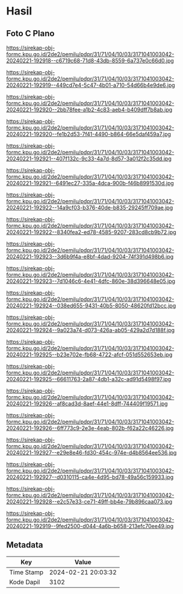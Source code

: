 # Hasil

## Foto C Plano

https://sirekap-obj-formc.kpu.go.id/2de2/pemilu/pdpr/31/71/04/10/03/3171041003042-20240221-192918--c6719c68-71d8-43db-8559-6a737e0c66d0.jpg

https://sirekap-obj-formc.kpu.go.id/2de2/pemilu/pdpr/31/71/04/10/03/3171041003042-20240221-192919--449cd7e4-5c47-4b01-a710-54d66b4e9de6.jpg

https://sirekap-obj-formc.kpu.go.id/2de2/pemilu/pdpr/31/71/04/10/03/3171041003042-20240221-192920--2bb78fee-a1b2-4c83-aeb4-b409dff7b8ab.jpg

https://sirekap-obj-formc.kpu.go.id/2de2/pemilu/pdpr/31/71/04/10/03/3171041003042-20240221-192920--fe1b2d53-7f41-4490-b864-66e5daf459a7.jpg

https://sirekap-obj-formc.kpu.go.id/2de2/pemilu/pdpr/31/71/04/10/03/3171041003042-20240221-192921--407f132c-9c33-4a7d-8d57-3a012f2c35dd.jpg

https://sirekap-obj-formc.kpu.go.id/2de2/pemilu/pdpr/31/71/04/10/03/3171041003042-20240221-192921--6491ec27-335a-4dca-900b-f46b8991530d.jpg

https://sirekap-obj-formc.kpu.go.id/2de2/pemilu/pdpr/31/71/04/10/03/3171041003042-20240221-192922--14a9cf03-b376-40de-b835-29245ff709ae.jpg

https://sirekap-obj-formc.kpu.go.id/2de2/pemilu/pdpr/31/71/04/10/03/3171041003042-20240221-192922--8340fea2-ed78-4585-9207-283cd8cb9b72.jpg

https://sirekap-obj-formc.kpu.go.id/2de2/pemilu/pdpr/31/71/04/10/03/3171041003042-20240221-192923--3d6b9f4a-e8bf-4dad-9204-74f391d498b6.jpg

https://sirekap-obj-formc.kpu.go.id/2de2/pemilu/pdpr/31/71/04/10/03/3171041003042-20240221-192923--7d1046c6-4e41-4dfc-860e-38d396648e05.jpg

https://sirekap-obj-formc.kpu.go.id/2de2/pemilu/pdpr/31/71/04/10/03/3171041003042-20240221-192924--038ed655-9431-40b5-8050-48620fd12bcc.jpg

https://sirekap-obj-formc.kpu.go.id/2de2/pemilu/pdpr/31/71/04/10/03/3171041003042-20240221-192924--9a023a74-d073-426a-ab05-429a2d7d188f.jpg

https://sirekap-obj-formc.kpu.go.id/2de2/pemilu/pdpr/31/71/04/10/03/3171041003042-20240221-192925--b23e702e-fb68-4722-afcf-051d552653eb.jpg

https://sirekap-obj-formc.kpu.go.id/2de2/pemilu/pdpr/31/71/04/10/03/3171041003042-20240221-192925--66611763-2a87-4db1-a32c-ad91d5498f97.jpg

https://sirekap-obj-formc.kpu.go.id/2de2/pemilu/pdpr/31/71/04/10/03/3171041003042-20240221-192926--af8cad3d-8aef-44e1-8dff-744409f19571.jpg

https://sirekap-obj-formc.kpu.go.id/2de2/pemilu/pdpr/31/71/04/10/03/3171041003042-20240221-192926--6ff773c9-2e3e-4eab-802b-f62a22c46226.jpg

https://sirekap-obj-formc.kpu.go.id/2de2/pemilu/pdpr/31/71/04/10/03/3171041003042-20240221-192927--e29e8e46-fd30-454c-974e-d4b8564ee536.jpg

https://sirekap-obj-formc.kpu.go.id/2de2/pemilu/pdpr/31/71/04/10/03/3171041003042-20240221-192927--d0310115-ca4e-4d95-bd78-49a56c159933.jpg

https://sirekap-obj-formc.kpu.go.id/2de2/pemilu/pdpr/31/71/04/10/03/3171041003042-20240221-192928--e2c57e33-ce71-49ff-bb4e-79b896caa073.jpg

https://sirekap-obj-formc.kpu.go.id/2de2/pemilu/pdpr/31/71/04/10/03/3171041003042-20240221-192919--9fed2500-d044-4a6b-b658-213efc70ee49.jpg


## Metadata

| Key        | Value               |
| ---------- | ------------------- |
| Time Stamp | 2024-02-21 20:03:32 |
| Kode Dapil | 3102                |



